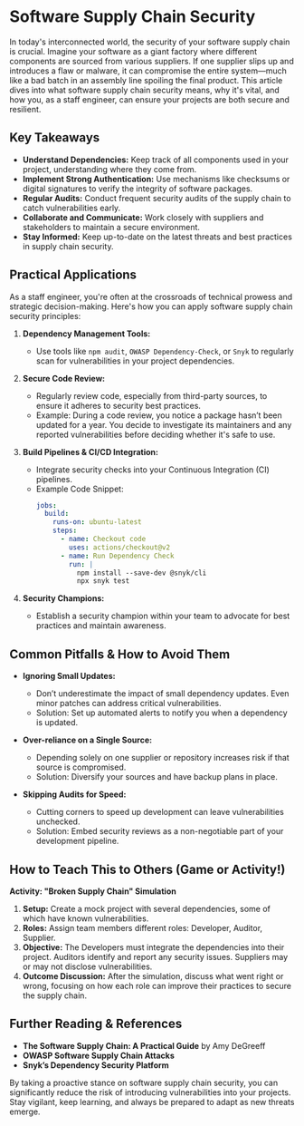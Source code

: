 # Software Supply Chain Security

In today's interconnected world, the security of your software supply chain is crucial. Imagine your software as a giant factory where different components are sourced from various suppliers. If one supplier slips up and introduces a flaw or malware, it can compromise the entire system—much like a bad batch in an assembly line spoiling the final product. This article dives into what software supply chain security means, why it's vital, and how you, as a staff engineer, can ensure your projects are both secure and resilient.

## Key Takeaways

- **Understand Dependencies:** Keep track of all components used in your project, understanding where they come from.
- **Implement Strong Authentication:** Use mechanisms like checksums or digital signatures to verify the integrity of software packages.
- **Regular Audits:** Conduct frequent security audits of the supply chain to catch vulnerabilities early.
- **Collaborate and Communicate:** Work closely with suppliers and stakeholders to maintain a secure environment.
- **Stay Informed:** Keep up-to-date on the latest threats and best practices in supply chain security.

## Practical Applications

As a staff engineer, you're often at the crossroads of technical prowess and strategic decision-making. Here's how you can apply software supply chain security principles:

1. **Dependency Management Tools:**
   - Use tools like `npm audit`, `OWASP Dependency-Check`, or `Snyk` to regularly scan for vulnerabilities in your project dependencies.

2. **Secure Code Review:**
   - Regularly review code, especially from third-party sources, to ensure it adheres to security best practices.
   - Example: During a code review, you notice a package hasn’t been updated for a year. You decide to investigate its maintainers and any reported vulnerabilities before deciding whether it's safe to use.

3. **Build Pipelines & CI/CD Integration:**
   - Integrate security checks into your Continuous Integration (CI) pipelines.
   - Example Code Snippet:
     ```yaml
     jobs:
       build:
         runs-on: ubuntu-latest
         steps:
           - name: Checkout code
             uses: actions/checkout@v2
           - name: Run Dependency Check
             run: |
               npm install --save-dev @snyk/cli
               npx snyk test
     ```

4. **Security Champions:**
   - Establish a security champion within your team to advocate for best practices and maintain awareness.
   
## Common Pitfalls & How to Avoid Them

- **Ignoring Small Updates:** 
  - Don’t underestimate the impact of small dependency updates. Even minor patches can address critical vulnerabilities.
  - Solution: Set up automated alerts to notify you when a dependency is updated.

- **Over-reliance on a Single Source:**
  - Depending solely on one supplier or repository increases risk if that source is compromised.
  - Solution: Diversify your sources and have backup plans in place.

- **Skipping Audits for Speed:**
  - Cutting corners to speed up development can leave vulnerabilities unchecked.
  - Solution: Embed security reviews as a non-negotiable part of your development pipeline.

## How to Teach This to Others (Game or Activity!)

**Activity: "Broken Supply Chain" Simulation**

1. **Setup:** Create a mock project with several dependencies, some of which have known vulnerabilities.
2. **Roles:** Assign team members different roles: Developer, Auditor, Supplier.
3. **Objective:** The Developers must integrate the dependencies into their project. Auditors identify and report any security issues. Suppliers may or may not disclose vulnerabilities.
4. **Outcome Discussion:** After the simulation, discuss what went right or wrong, focusing on how each role can improve their practices to secure the supply chain.

## Further Reading & References

- **The Software Supply Chain: A Practical Guide** by Amy DeGreeff
- **OWASP Software Supply Chain Attacks**
- **Snyk’s Dependency Security Platform**

By taking a proactive stance on software supply chain security, you can significantly reduce the risk of introducing vulnerabilities into your projects. Stay vigilant, keep learning, and always be prepared to adapt as new threats emerge.